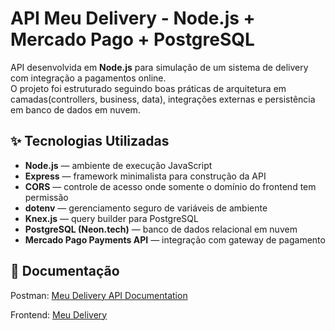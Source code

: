 # API Meu Delivery - Node.js + Mercado Pago + PostgreSQL

API desenvolvida em **Node.js** para simulação de um sistema de delivery com integração a pagamentos online.  
O projeto foi estruturado seguindo boas práticas de arquitetura em camadas(controllers, business, data), integrações externas e persistência em banco de dados em nuvem.


## ✨ Tecnologias Utilizadas

- **Node.js** — ambiente de execução JavaScript
- **Express** — framework minimalista para construção da API
- **CORS** — controle de acesso onde somente o domínio do frontend tem permissão
- **dotenv** — gerenciamento seguro de variáveis de ambiente
- **Knex.js** — query builder para PostgreSQL
- **PostgreSQL (Neon.tech)** — banco de dados relacional em nuvem
- **Mercado Pago Payments API** — integração com gateway de pagamento


## 📄 Documentação


Postman: [Meu Delivery API Documentation](https://documenter.getpostman.com/view/48121909/2sB3HjM1z7)

Frontend: [Meu Delivery](https://gazuadev8417.github.io/meu-delivery/)
